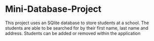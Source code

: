 # Mini-Database-Project

This project uses an SQlite database to store students at a school. The students are able to be searched for by their first name, last name and address. 
Students can be added or removed within the application
